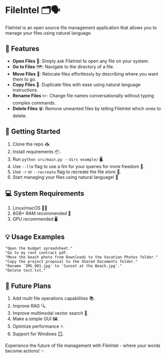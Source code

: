 # FileIntel 🗂️🗣️

FileIntel is an open source file management application that allows you to manage your files using natural language.

## 🌟 Features

- **Open Files** 📂: Simply ask FileIntel to open any file on your system.
- **Go to Files** 🗺️: Navigate to the directory of a file.
- **Move Files** 🚚: Relocate files effortlessly by describing where you want them to go.
- **Copy Files** 📑: Duplicate files with ease using natural language instructions.
- **Rename Files** ✏️: Change file names conversationally without typing complex commands.
- **Delete Files** 🗑️: Remove unwanted files by telling FileIntel which ones to delete.

## 🚀 Getting Started

1. Clone the repo 📥.
2. Install requirements 📦.
3. Run `python src/main.py --dirs example/` 🖥️.
4. Use `--llm` flag to use a llm for your queries for more freedom 🤖.
4. Use `-r` or `--recreate` flag to recreate the file store 🔄.
5. Start managing your files using natural language! 🎉


## 💻 System Requirements

1. Linux/macOS 🐧🍎
2. 8GB+ RAM recommended 💾
3. GPU recommended 🖥️

## 💡 Usage Examples

```
"Open the budget spreadsheet."
"Go to my rent contract pdf.
"Move the beach photo from Downloads to the Vacation Photos folder."
"Copy the project proposal to the Shared Documents folder."
"Rename 'IMG_001.jpg' to 'Sunset at the Beach.jpg'."
"Delete test.txt."
```

## 🔮 Future Plans

1. Add multi file operations capabilities 📚.
2. Improve RAG 🔍.
3. Improve multimodal vector search 🧠.
4. Make a simple GUI 🖼️.
5. Optimize performance ⚡.
6. Support for Windows 🪟.

Experience the future of file management with FileIntel - where your words become actions! ✨